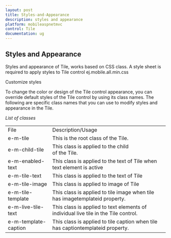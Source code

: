 ```yaml
---
layout: post
title: Styles-and-Appearance
description: styles and appearance
platform: mobileaspnetmvc
control: Tile
documentation: ug
---
```


## Styles and Appearance

Styles and appearance of Tile, works based on CSS class. A style sheet is required to apply styles to Tile control ej.mobile.all.min.css

Customize styles

To change the color or design of the Tile control appearance, you can override default styles of the Tile control by using its class names. The following are specific class names that you can use to modify styles and appearance in the Tile.

_List of classes_

<table>
<tr>
<td>
File</td><td>
Description/Usage</td></tr>
<tr>
<td>
e-m-tile</td><td>
This is the root class of the Tile.</td></tr>
<tr>
<td>
e-m-child-tile</td><td>
This class is applied to the child <div> of the Tile.</td></tr>
<tr>
<td>
e-m-enabled-text</td><td>
This class is applied to the text of Tile when text element is active</td></tr>
<tr>
<td>
e-m-tile-text</td><td>
This class is applied to the text of Tile</td></tr>
<tr>
<td>
e-m-tile-image</td><td>
This class is applied to image of Tile</td></tr>
<tr>
<td>
e-m-tile-template</td><td>
This class is applied to tile image when tile has imagetemplateid property.</td></tr>
<tr>
<td>
e-m-live-tile-text</td><td>
This class is applied to text elements of individual live tile in the Tile control.</td></tr>
<tr>
<td>
e-m-template-caption</td><td>
This class is applied to tile caption when tile has captiontemplateid property.</td></tr>
</table>




